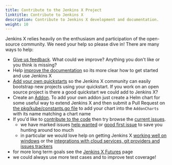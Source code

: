 ```yaml
---
title: Contribute to the Jenkins X Project
linktitle: Contribute to Jenkins X
description: Contribute to Jenkins X development and documentation.
weight: 10
---
```


Jenkins X relies heavily on the enthusiasm and participation of the open-source community. We need your help so please dive in! There are many ways to help:


* [Give us feedback](/community/). What could we improve? Anything you don't like or you think is missing?
* Help [improve the documentation](/docs/contributing/documentation/) so its more clear how to get started and use Jenkins X
* [Add your own quickstarts](/docs/getting_started/first_project/create-quickstart/#adding-your-own-quickstarts) so the Jenkins X community can easily bootstrap new projects using your quickstart. If you work on an open source project is there a good quickstart we could add to Jenkins X?
* Create an [Addon](/docs/concepts/features/#applications). To add your own addon just create a Helm chart for some useful way to extend Jenkins X and then submit a Pull Request on [the pkg/kube/constants.go file](https://github.com/jenkins-x/jx/blob/master/pkg/kube/constants.go#L32-L50) to add your chart into the `AddonCharts` with its name matching a chart name
* If you'd like to [contribute to the code](/docs/contributing/code/) then try browse the [current issues](https://github.com/jenkins-x/jx/issues).
  * we have marked issues [help wanted](https://github.com/jenkins-x/jx/issues?q=is%3Aopen+is%3Aissue+label%3A%22help+wanted%22) or [good first issue](https://github.com/jenkins-x/jx/issues?q=is%3Aopen+is%3Aissue+label%3A%22good+first+issue%22) to save you hunting around too much
  * in particular we would love help on getting Jenkins X [working well on windows](https://github.com/jenkins-x/jx/issues?q=is%3Aopen+is%3Aissue+label%3Awindows) or the [integrations with cloud services, git providers and issues trackers](https://github.com/jenkins-x/jx/issues?q=is%3Aissue+is%3Aopen+label%3Aintegrations)
 * for more long term goals see the [Jenkins X Futures](/contribute/roadmap) page
 * we could always use more test cases and to improve test coverage!

